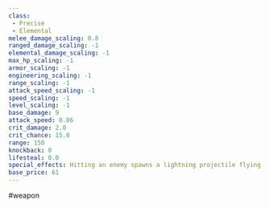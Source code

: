 ```yaml
---
class: 
 - Precise
 - Elemental
melee_damage_scaling: 0.8
ranged_damage_scaling: -1
elemental_damage_scaling: -1
max_hp_scaling: -1
armor_scaling: -1
engineering_scaling: -1
range_scaling: -1
attack_speed_scaling: -1
speed_scaling: -1
level_scaling: -1
base_damage: 9
attack_speed: 0.86
crit_damage: 2.0
crit_chance: 15.0
range: 150
knockback: 0
lifesteal: 0.0
special_effects: Hitting an enemy spawns a lightning projectile flying towards another random enemy that bounces -/1/2/3 times and inflicts 5/8/12/15 + (100%) damage
base_price: 61
---
```

#weapon